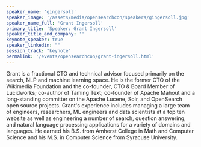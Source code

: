 ```yaml
---
speaker_name: 'gingersoll'
speaker_image: '/assets/media/opensearchcon/speakers/gingersoll.jpg'
speaker_name_full: 'Grant Ingersoll'
primary_title: 'Speaker: Grant Ingersoll'
speaker_title_and_company: ''
keynote_speaker: true
speaker_linkedin: ""
session_track: "keynote"
permalink: '/events/opensearchcon/grant-ingersoll.html'
---
```

Grant is a fractional CTO and technical advisor focused primarily on the search, NLP and machine learning space. He is the former CTO of the Wikimedia Foundation and the co-founder, CTO & Board Member of Lucidworks; co-author of Taming Text; co-founder of Apache Mahout and a long-standing committer on the Apache Lucene, Solr, and OpenSearch open source projects. Grant's experience includes managing a large team of engineers, researchers, ML engineers and data scientists at a top ten website as well as engineering a number of search, question answering, and natural language processing applications for a variety of domains and languages. He earned his B.S. from Amherst College in Math and Computer Science and his M.S. in Computer Science from Syracuse University.

